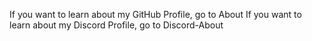 If you want to learn about my GitHub Profile, go to About
If you want to learn about my Discord Profile, go to Discord-About
